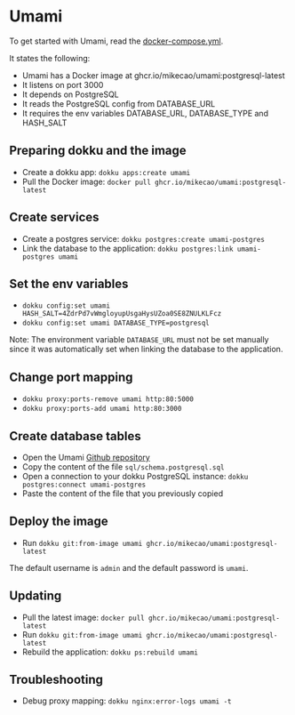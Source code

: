 # Umami

To get started with Umami, read the
[docker-compose.yml](https://github.com/mikecao/umami/blob/master/docker-compose.yml).

It states the following:

* Umami has a Docker image at ghcr.io/mikecao/umami:postgresql-latest
* It listens on port 3000
* It depends on PostgreSQL
* It reads the PostgreSQL config from DATABASE_URL
* It requires the env variables DATABASE_URL, DATABASE_TYPE and HASH_SALT

## Preparing dokku and the image

* Create a dokku app: `dokku apps:create umami`
* Pull the Docker image: `docker pull ghcr.io/mikecao/umami:postgresql-latest`

## Create services

* Create a postgres service: `dokku postgres:create umami-postgres`
* Link the database to the application: `dokku postgres:link umami-postgres umami`

## Set the env variables

* `dokku config:set umami HASH_SALT=4ZdrPd7vWmgloyupUsgaHysUZoa0SE8ZNULKLFcz`
* `dokku config:set umami DATABASE_TYPE=postgresql`

Note: The environment variable `DATABASE_URL` must not be set manually since it was automatically set when linking the database to the application.

## Change port mapping

* `dokku proxy:ports-remove umami http:80:5000`
* `dokku proxy:ports-add umami http:80:3000`

## Create database tables

* Open the Umami [Github repository](https://github.com/mikecao/umami)
* Copy the content of the file `sql/schema.postgresql.sql`
* Open a connection to your dokku PostgreSQL instance: `dokku postgres:connect umami-postgres`
* Paste the content of the file that you previously copied

## Deploy the image

* Run `dokku git:from-image umami ghcr.io/mikecao/umami:postgresql-latest`

The default username is `admin` and the default password is `umami`.

## Updating

* Pull the latest image: `docker pull ghcr.io/mikecao/umami:postgresql-latest`
* Run `dokku git:from-image umami ghcr.io/mikecao/umami:postgresql-latest`
* Rebuild the application: `dokku ps:rebuild umami`

## Troubleshooting

* Debug proxy mapping: `dokku nginx:error-logs umami -t`
